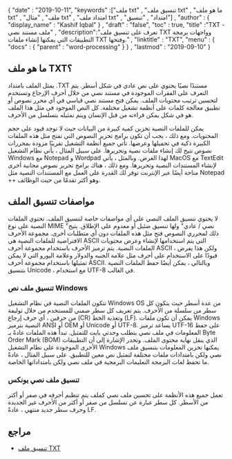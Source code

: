 {
  "date" : "2019-10-11",
  "keywords" :["ملف txt" , "تنسيق ملف txt" , "ما هو ملف txt" , "ملف" , "مثال txt" , "امتداد ملف txt" , "امتداد" , "تنسيق"] ,
  "author" : {
    "display_name" : "Kashif Iqbal"
} ,
  "draft" : "false",
  "toc" : true,
  "title" :"TXT - ملف مستند نصي" ,
  "description":"تعرف على تنسيق ملف TXT وواجهات برمجة التطبيقات التي يمكنها إنشاء ملفات TXT وفتحها." ,
  "linktitle" : "TXT",
  "menu" : {
    "docs" : {
      "parent" : "word-processing"
}
} ,
  "lastmod" : "2019-09-10"
}

## ما هو ملف TXT؟

يمثل الملف بامتداد .TXT مستندًا نصيًا يحتوي على نص عادي في شكل أسطر. يتم التعرف على الفقرات الموجودة في مستند نصي من خلال أحرف الإرجاع وتستخدم لتحسين ترتيب محتويات الملف. يمكن فتح مستند نصي قياسي في أي محرر نصوص أو تطبيق معالجة كلمات على أنظمة تشغيل مختلفة. كل النص الموجود في مثل هذا الملف هو في شكل يمكن قراءته من قبل الإنسان ويتم تمثيله بتسلسل من الأحرف.

يمكن للملفات النصية تخزين كمية كبيرة من البيانات حيث لا توجد قيود على حجم المحتويات. ومع ذلك ، يجب أن تكون برامج تحرير النصوص التي تفتح مثل هذه الملفات الكبيرة ذكية في تحميلها وعرضها. تأتي جميع أنظمة التشغيل تقريبًا مزودة بمحررات نصوص تتيح لك إنشاء ملفات نصية وتحريرها. على سبيل المثال ، يأتي نظام التشغيل Windows مع Notepad و Wordpad لهذا الغرض. وبالمثل ، يأتي MacOS مع TextEdit لإنشاء المستندات النصية وتحريرها. ومع ذلك ، هناك برامج تحرير نصوص مجانية أخرى متاحة أيضًا عبر الإنترنت توفر لك القدرة على العمل مع المستندات النصية مثل Notepad ++ وهو أكثر تقدمًا من حيث الوظائف.

## مواصفات تنسيق الملف ##

لا يحتوي تنسيق الملف النصي على أي مواصفات خاصة لتنسيق الملف. تحتوي الملفات النصية على نوع MIME "نصي / عادي" ولها تنسيق ضئيل أو معدوم على الإطلاق. يتيح ذلك لمحرري النصوص فتح مثل هذه الملفات دون أي متطلبات أخرى. مجموعة الأحرف الافتراضية للملفات النصية هي ASCII التي يتم استخدامها لإنشاء وعرض محتويات الملفات النصية. يتم ترميز الأحرف باستخدام مجموعة أحرف ASCII ، ولكن هذا يفرض قيودًا على الاستخدام على أحرف مثل علامة الجنيه والدولار وعلامة اليورو التي لا يمكن تمثيلها باستخدام مجموعة أحرف ASCII. وبالتالي ، يمكن أيضًا حفظ الملفات النصية بتنسيق Unicode ، مع استخدام UTF-8 في الغالب.

### تنسيق ملف نص Windows ###

تتكون الملفات النصية في نظام التشغيل Windows OS من عدة أسطر حيث يتكون كل سطر من سلسلة من الأحرف. يتم تعريف كل سطر ضمني للمستخدم من خلال توليفة من حرفين ، أي حرف إرجاع (CR) وتغذية الخط (LF). يمكن أن تكون ملفات Windows النصية بترميز ANSI أو OEM أو Unicode أو UTF-8. يساعد ترميز UTF-16 على حفظ المعلومات في ملف نصي يتطلب وحدتي بايت للتمثيل. تبدأ هذه الملفات عادةً بـ Byte Order Mark (BOM) الذي ينقل نهاية محتوى الملف. وتجدر الإشارة إلى أن التطبيقات الأخرى الموجودة على نظام التشغيل Windows يمكنها تخزين المعلومات بتنسيق ملف نصي ولكن بامتدادات ملفات مختلفة لتمثيل نص معين للتطبيق. على سبيل المثال ، عادةً ما تحفظ لغات البرمجة التعليمات البرمجية في ملف نصي ولكن بامتداداتها الخاصة.

### تنسيق ملف نصي يونكس ###

تعمل جميع هذه الأنظمة على تحسين ملف نصي كملف يتم تنظيم أحرفه في صفر أو أكثر من الأسطر. كل سطر عبارة عن تسلسل من صفر أو أكثر من الأحرف غير الجديدة وحرف سطر جديد منتهي ، عادةً LF.

## مراجع ##

* [تنسيق ملف TXT](https://en.wikipedia.org/wiki/Text_file)

